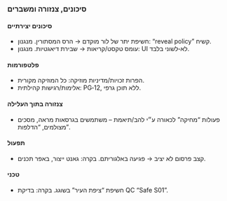 ### סיכונים, צנזורה ומשברים

#### סיכונים יצירתיים

- חשיפת יתר של לור מוקדם → הרס המסתורין. מנגנון: “reveal policy” קשיח.
- עומס טקסט/קריאות → שבירת דיאגטיות. מנגנון: UI לא‑לשוני בלבד.

#### פלטפורמות

- הפרות זכויות/מדיניות מוזיקה: כל המוזיקה מקורית.
- אלימות/רגישות קהילתית: PG‑12, ללא תוכן גרפי.

#### צנזורה בתוך העלילה

- פעולות “מחיקה” לכאורה ע״י להב/תיאמת – משתמשים בגרסאות מראה, מסכים מצולמים, “הדלפות”.

#### תפעול

- קצב פרסום לא יציב → פגיעה באלגוריתם. בקרה: גאנט ייצור, באפר תכנים.

#### טכני

- חשיפת “ציפת העיר” בשוגג. בקרה: בדיקת QC “Safe S01”.
